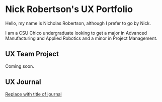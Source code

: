 # Nick Robertson's UX Portfolio

Hello, my name is Nicholas Robertson, although I prefer to go by Nick.

I am a CSU Chico undergraduate looking to get a major in Advanced Manufacturing and Applied Robotics and a minor in Project Management.

## UX Team Project

Coming soon.

## UX Journal

[Replace with title of journal](j01/)

